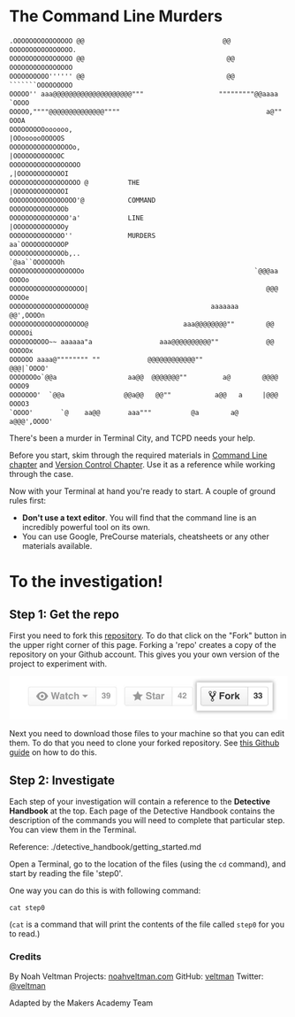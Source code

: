 The Command Line Murders
========================

    .OOOOOOOOOOOOOOO @@                                   @@ OOOOOOOOOOOOOOOO.
    OOOOOOOOOOOOOOOO @@                                    @@ OOOOOOOOOOOOOOOO
    OOOOOOOOOO'''''' @@                                    @@ ```````OOOOOOOOO
    OOOOO'' aaa@@@@@@@@@@@@@@@@@@@@"""                   """""""""@@aaaa `OOOO
    OOOOO,""""@@@@@@@@@@@@@@""""                                     a@"" OOOA
    OOOOOOOOOoooooo,                                            |OOoooooOOOOOS
    OOOOOOOOOOOOOOOOo,                                          |OOOOOOOOOOOOC
    OOOOOOOOOOOOOOOOOO                                         ,|OOOOOOOOOOOOI
    OOOOOOOOOOOOOOOOOO @          THE                          |OOOOOOOOOOOOOI
    OOOOOOOOOOOOOOOOO'@           COMMAND                      OOOOOOOOOOOOOOb
    OOOOOOOOOOOOOOO'a'            LINE                         |OOOOOOOOOOOOOy
    OOOOOOOOOOOOOO''              MURDERS                      aa`OOOOOOOOOOOP
    OOOOOOOOOOOOOOb,..                                          `@aa``OOOOOOOh
    OOOOOOOOOOOOOOOOOOo                                           `@@@aa OOOOo
    OOOOOOOOOOOOOOOOOOO|                                             @@@ OOOOe
    OOOOOOOOOOOOOOOOOOO@                               aaaaaaa       @@',OOOOn
    OOOOOOOOOOOOOOOOOOO@                        aaa@@@@@@@@""        @@ OOOOOi
    OOOOOOOOOO~~ aaaaaa"a                 aaa@@@@@@@@@@""            @@ OOOOOx
    OOOOOO aaaa@"""""""" ""            @@@@@@@@@@@@""               @@@|`OOOO'
    OOOOOOOo`@@a                  aa@@  @@@@@@@""         a@        @@@@ OOOO9
    OOOOOOO'  `@@a               @@a@@   @@""           a@@   a     |@@@ OOOO3
    `OOOO'       `@    aa@@       aaa"""          @a        a@     a@@@',OOOO'


There's been a murder in Terminal City, and TCPD needs your help.

Before you start, skim through the required materials in [Command Line chapter](https://github.com/makersacademy/pre_course/blob/master/command_line.md) and [Version Control Chapter](https://github.com/makersacademy/pre_course/blob/master/version_control.md). Use it as a reference while working through the case.

Now with your Terminal at hand you're ready to start. A couple of ground rules first:

- **Don't use a text editor**. You will find that the command line is an incredibly powerful tool on its own.
- You can use Google, PreCourse materials, cheatsheets or any other materials available.

# To the investigation!

## Step 1: Get the repo

First you need to fork this [repository](https://help.github.com/articles/github-glossary/#repository). To do that click on the "Fork" button in the upper right corner of this page. Forking a 'repo' creates a copy of the repository on your Github account. This gives you your own version of the project to experiment with.

![Fork](./img/fork_button.jpg)

Next you need to download those files to your machine so that you can edit them. To do that you need to clone your forked repository. See [this Github guide](https://help.github.com/articles/cloning-a-repository/) on how to do this.

## Step 2: Investigate

Each step of your investigation will contain a reference to the **Detective Handbook** at the top. Each page of the Detective Handbook contains the description of the commands you will need to complete that particular step. You can view them in the Terminal.

Reference: ./detective_handbook/getting_started.md

Open a Terminal, go to the location of the files (using the `cd` command), and start by reading the file 'step0'.

One way you can do this is with following command:

    cat step0

(`cat` is a command that will print the contents of the file called `step0` for you to read.)

### Credits

By Noah Veltman
Projects: [noahveltman.com](http://noahveltman.com)
GitHub: [veltman](https://github.com/veltman)
Twitter: [@veltman](https://twitter.com/veltman)

Adapted by the Makers Academy Team
